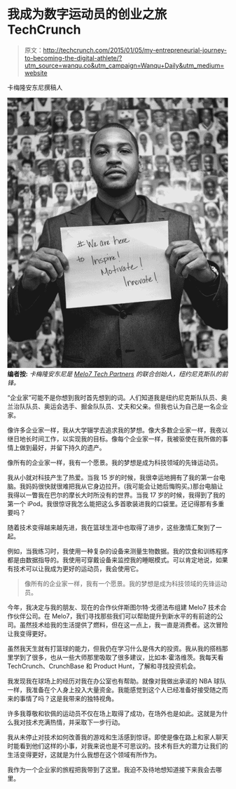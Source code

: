 # 我成为数字运动员的创业之旅 TechCrunch

> 原文：<http://techcrunch.com/2015/01/05/my-entrepreneurial-journey-to-becoming-the-digital-athlete/?utm_source=wanqu.co&utm_campaign=Wanqu+Daily&utm_medium=website>

卡梅隆安东尼撰稿人

**![CarmeloBylineImage](img/42ff5f3cfb9c002ef442da0cc3abfc51.png)编者按:** *卡梅隆安东尼是 [Melo7 Tech Partners](http://www.crunchbase.com/organization/m7-tech-partners-llc) 的联合创始人，纽约尼克斯队的前锋。*

“企业家”可能不是你想到我时首先想到的词。人们知道我是纽约尼克斯队队员、奥兰治队队员、奥运会选手、掘金队队员、丈夫和父亲。但我也认为自己是一名企业家。

像许多企业家一样，我从大学辍学去追求我的梦想。像大多数企业家一样，我夜以继日地长时间工作，以实现我的目标。像每个企业家一样，我被驱使在我所做的事情上做到最好，并留下持久的遗产。

像所有的企业家一样，我有一个愿景。我的梦想是成为科技领域的先锋运动员。

我从小就对科技产生了热爱。当我 15 岁的时候，我很幸运地拥有了我的第一台电脑。我妈妈很快就很难把我从它身边拉开。(我可能会让她后悔购买。)那台电脑让我得以一瞥我在巴尔的摩长大时所没有的世界。当我 17 岁的时候，我得到了我的第一个 iPod。我很惊讶我怎么能把这么多首歌装进我的口袋里。还记得那有多重要吗？

随着技术变得越来越先进，我在篮球生涯中也取得了进步，这些激情汇聚到了一起。

例如，当我练习时，我使用一种复杂的设备来测量生物数据。我的饮食和训练程序都是由数据指导的。我使用可穿戴设备来监控我的睡眠模式。可以肯定地说，如果有技术可以让我成为更好的运动员，我会使用它。

> 像所有的企业家一样，我有一个愿景。我的梦想是成为科技领域的先锋运动员。

今年，我决定与我的朋友、现在的合作伙伴斯图尔特·戈德法布组建 Melo7 技术合作伙伴公司。在 Melo7，我们寻找那些我们可以帮助提升到新水平的有前途的公司。虽然技术给我的生活提供了燃料，但在这一点上，我一直是消费者。这次冒险让我变得更好。

虽然我天生就有打篮球的能力，但我仍在学习什么是伟大的投资。我从我的搭档那里学到了很多，也从一些大师那里吸取了很多建议，比如本·霍洛维茨。我每天看 TechCrunch、CrunchBase 和 Product Hunt，了解和寻找投资机会。

我发现我在球场上的经历对我在办公室也有帮助。就像对我做出承诺的 NBA 球队一样，我准备在个人身上投入大量资金。我能感觉到这个人已经准备好接受随之而来的事情了吗？这是我带来的独特视角。

许多我尊敬和钦佩的运动员不仅在场上取得了成功，在场外也是如此。这就是为什么我对技术充满热情，并采取下一步行动。

我从未停止对技术如何改善我的游戏和生活感到惊讶。即使是像在路上和家人聊天时能看到他们这样的小事，对我来说也是不可思议的。技术有巨大的潜力让我们的生活变得更好，这就是为什么我想在这个领域有所作为。

我作为一个企业家的旅程把我带到了这里。我迫不及待地想知道接下来我会去哪里。